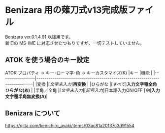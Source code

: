# Benizara 用の薙刀式v13完成版ファイル
Benizara ver.0.1.4.91 以降用です。  
新旧の MS-IME に対応させたつもりですが、一切テストしていません。
## ATOK を使う場合のキー設定
ATOK プロパティ → キー･ローマ字･色 → キーカスタマイズ(K)
|キー             |機能                                                                        |
|-----------------|----------------------------------------------------------------------------|
|変換             |[_文字未入力_]__再変換__                                                    |
|ひらがな         |[_すべて_]__入力文字種全角ひらがな(あ)__                                    |
|半角／全角       |[_文字未入力_][_記号入力_]日本語入力ON/OFF [_他_]__入力文字種半角無変換(A)__|
## Benizara について
https://qiita.com/kenichiro_ayaki/items/03ac81a20137c3d91554
